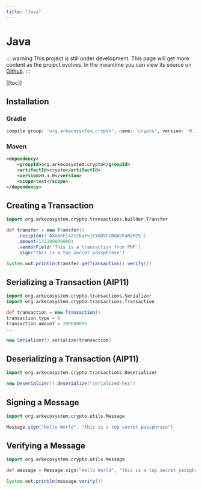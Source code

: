 ```yaml
---
title: "Java"
---
```


# Java

::: warning
This project is still under development. This page will get more content as the project evolves. In the meantime you can view its source on [Github](https://github.com/ArkEcosystem/java-crypto/).
:::

[[toc]]

## Installation

### Gradle

```bash
compile group: 'org.arkecosystem.crypto', name: 'crypto', version: '0.1.0'
```

### Maven

```xml
<dependency>
    <groupId>org.arkecosystem.crypto</groupId>
    <artifactId>crypto</artifactId>
    <version>0.1.0</version>
    <scope>test</scope>
</dependency>
```

## Creating a Transaction

```groovy
import org.arkecosystem.crypto.transactions.builder.Transfer

def transfer = new Transfer()
    .recipient('AXoXnFi4z1Z6aFvjEYkDVCtBGW2PaRiM25')
    .amount(133380000000)
    .vendorField('This is a transaction from PHP')
    .sign('this is a top secret passphrase')

System.out.println(transfer.getTransaction().verify())
```

## Serializing a Transaction (AIP11)

```groovy
import org.arkecosystem.crypto.transactions.Serializer
import org.arkecosystem.crypto.transactions.Transaction

def transaction = new Transaction()
transaction.type = 0
transaction.amount = 200000000
...

new Serializer().serialize(transaction)
```

## Deserializing a Transaction (AIP11)

```groovy
import org.arkecosystem.crypto.transactions.Deserializer

new Deserializer().deserialize("serialized-hex")
```

## Signing a Message

```groovy
import org.arkecosystem.crypto.utils.Message

Message.sign("Hello World", "this is a top secret passphrase")
```

## Verifying a Message

```groovy
import org.arkecosystem.crypto.utils.Message

def message = Message.sign("Hello World", "this is a top secret passphrase")

System.out.println(message.verify())
```
